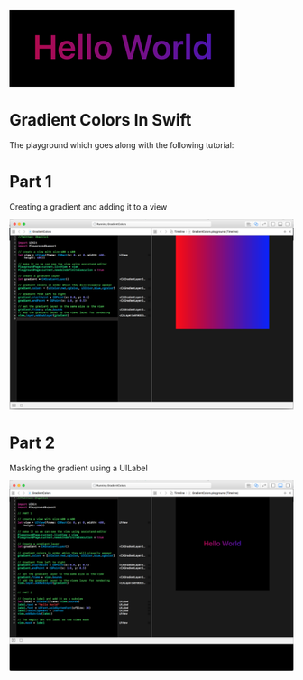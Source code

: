 ![screen_3.png](README/screen_3.png)

# Gradient Colors In Swift

The playground which goes along with the following tutorial:

# Part 1

Creating a gradient and adding it to a view

![screen_1.png](README/screen_1.png)

# Part 2

Masking the gradient using a UILabel

![screen_2.png](README/screen_2.png)